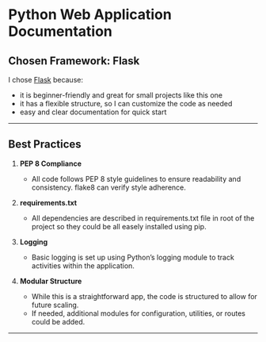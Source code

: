# Python Web Application Documentation

## Chosen Framework: Flask
I chose [Flask](https://flask.palletsprojects.com/en/stable/) because:
- it is beginner-friendly and great for small projects like this one
- it has a flexible structure, so I can customize the code as needed
- easy and clear documentation for quick start

---

## Best Practices

1. **PEP 8 Compliance**  
   - All code follows PEP 8 style guidelines to ensure readability and consistency. flake8 can verify style adherence.

2. **requirements.txt**
   - All dependencies are described in requirements.txt file in root of the project so they could be all easely installed using pip.

3. **Logging**
   - Basic logging is set up using Python’s logging module to track activities within the application.

4. **Modular Structure**  
   - While this is a straightforward app, the code is structured to allow for future scaling.
   - If needed, additional modules for configuration, utilities, or routes could be added.

---
